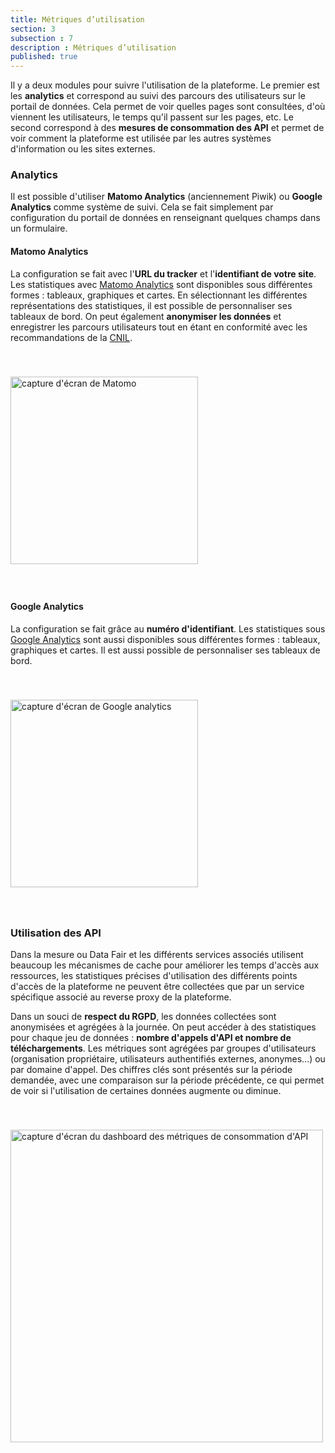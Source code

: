 ```yaml
---
title: Métriques d’utilisation
section: 3
subsection : 7
description : Métriques d’utilisation
published: true
---
```


Il y a deux modules pour suivre l'utilisation de la plateforme. Le premier est les **analytics** et correspond au suivi des parcours des utilisateurs sur le portail de données. Cela permet de voir quelles pages sont consultées, d'où viennent les utilisateurs, le temps qu'il passent sur les pages, etc. Le second correspond à des **mesures de consommation des API** et permet de voir comment la plateforme est utilisée par les autres systèmes d'information ou les sites externes.

### Analytics

Il est possible d'utiliser **Matomo Analytics** (anciennement Piwik) ou **Google Analytics** comme système de suivi. Cela se fait simplement par configuration du portail de données en renseignant quelques champs dans un formulaire.

#### Matomo Analytics

La configuration se fait avec l'**URL du tracker** et l'**identifiant de votre site**. Les statistiques avec [Matomo Analytics](https://fr.matomo.org/) sont disponibles sous différentes formes&nbsp;: tableaux, graphiques et cartes. En sélectionnant les différentes représentations des statistiques, il est possible de personnaliser ses tableaux de bord. On peut également **anonymiser les données** et enregistrer les parcours utilisateurs tout en étant en conformité avec les recommandations de la [CNIL](https://www.cnil.fr/professionnel).

<img src="./images/functional-presentation/matomo.jpg"
     height="300" style="margin:40px auto;" alt="capture d'écran de Matomo" />

#### Google Analytics

La configuration se fait grâce au **numéro d'identifiant**. Les statistiques sous [Google Analytics](https://analytics.google.com/) sont aussi disponibles sous différentes formes&nbsp;: tableaux, graphiques et cartes. Il est aussi possible de personnaliser ses tableaux de bord.

<img src="./images/functional-presentation/google-analytics.jpg"
     height="300" style="margin:40px auto;" alt="capture d'écran de Google analytics" />


### Utilisation des API

Dans la mesure ou Data&nbsp;Fair et les différents services associés utilisent beaucoup les mécanismes de cache pour améliorer les temps d'accès aux ressources, les statistiques précises d'utilisation des différents points d'accès de la plateforme ne peuvent être collectées que par un service spécifique associé au reverse&nbsp;proxy de la plateforme.

Dans un souci de **respect du RGPD**, les données collectées sont anonymisées et agrégées à la journée. On peut accéder à des statistiques pour chaque jeu de données&nbsp;: **nombre d'appels d'API et nombre de téléchargements**. Les métriques sont agrégées par groupes d'utilisateurs (organisation propriétaire, utilisateurs authentifiés externes, anonymes...) ou par domaine d'appel. Des chiffres&nbsp;clés sont présentés sur la période demandée, avec une comparaison sur la période précédente, ce qui permet de voir si l'utilisation de certaines données augmente ou diminue.

<img src="./images/functional-presentation/metrics.jpg"
     height="500" style="margin:40px auto;" alt="capture d'écran du dashboard des métriques de consommation d'API" />
